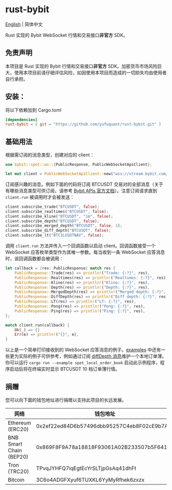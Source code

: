 # rust-bybit

[English](./README.md) | 简体中文

Rust 实现的 Bybit WebSocket 行情和交易接口**非官方** SDK。

## 免责声明

本项目是 Rust 实现的 Bybit 行情和交易接口**非官方** SDK。加密货币市场风险巨大，使用本项目前请仔细评估风险，如因使用本项目而造成的一切损失均由使用者自行承担。

## 安装：

将以下依赖加到 Cargo.toml

```toml
[dependencies]
rust-bybit = { git = "https://github.com/yufuquant/rust-bybit.git" }
```

## 基础用法

根据需订阅的消息类型，创建对应的 client：

```rust
use bybit::spot::ws::{PublicResponse, PublicWebSocketApiClient};

let mut client = PublicWebSocketApiClient::new("wss://stream.bybit.com/spot/quote/ws/v1");
```

订阅感兴趣的消息。例如下面的代码将订阅 BTCUSDT 交易对的全部消息（关于有哪些消息类型可供订阅，请参考 [Bybit APIs 官方文档](https://bybit-exchange.github.io/docs/zh-cn/spot/)）。注意订阅请求直到 `client.run` 被调用时才会被发送：

```rust
client.subscribe_trade("BTCUSDT", false);
client.subscribe_realtimes("BTCUSDT", false);
client.subscribe_kline("BTCUSDT", "1m", false);
client.subscribe_depth("BTCUSDT", false);
client.subscribe_merged_depth("BTCUSDT", false, 1);
client.subscribe_diff_depth("BTCUSDT", false);
client.subscribe_lt("BTC3LUSDTNAV", false);
```

调用 `client.run` 方法并传入一个回调函数以启动 client。回调函数接受一个 WebSocket 应答枚举类型作为其唯一参数。每当收到一条 WebSocket 应答消息时，该回调函数都会被调用：

```rust
let callback = |res: PublicResponse| match res {
    PublicResponse::Trade(res) => println!("Trade: {:?}", res),
    PublicResponse::Realtimes(res) => println!("Realtimes: {:?}", res),
    PublicResponse::Kline(res) => println!("Kline: {:?}", res),
    PublicResponse::Depth(res) => println!("Depth: {:?}", res),
    PublicResponse::MergedDepth(res) => println!("Merged depth: {:?}", res),
    PublicResponse::DiffDepth(res) => println!("Diff depth: {:?}", res),
    PublicResponse::LT(res) => println!("LT: {:?}", res),
    PublicResponse::Pong(res) => println!("Pong: {:?}", res),
    PublicResponse::Ping(res) => println!("Ping: {:?}", res),
};

match client.run(callback) {
    Ok(_) => {}
    Err(e) => println!("{}", e),
}
```

以上是一个简单打印接收到的 WebSocket 应答消息的例子。[examples](https://github.com/yufuquant/rust-bybit/tree/main/examples) 中还有一些更为实际的例子可供参考，例如通过订阅 [diffDepth 消息](https://bybit-exchange.github.io/docs/zh-cn/spot/#t-websocketmergeddepth)维护一个本地订单薄。你可以运行 `cargo run --example spot_local_order_book` 启动此示例程序，程序启动后将在终端实时显示 BTCUSDT 10 档订单薄行情。

## 捐赠

您可以向下面的钱包地址进行捐赠以支持此项目的长远发展。

| 网络                    | 钱包地址                                   |
| ----------------------- | ------------------------------------------ |
| Ethereum (ERC20)        | 0x2ef22ed84D6b57496dbb95257C4eb8F02cE9b7A6 |
| BNB Smart Chain (BEP20) | 0x869F8F9A78a18818F93061A02B233507b5F64151 |
| Tron (TRC20)            | TPvqJYHFQ7iqEgtEcYrSLTjpGsAq41dhFt         |
| Bitcoin                 | 3C6o4ADGFXyuf6TUXKL6YyMyRfhek6zxzx         |
